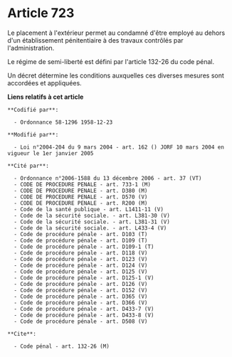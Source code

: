 # Article 723

Le placement à l'extérieur permet au condamné d'être employé au dehors d'un établissement pénitentiaire à des travaux
contrôlés par l'administration.

Le régime de semi-liberté est défini par l'article 132-26 du code pénal.

Un décret détermine les conditions auxquelles ces diverses mesures sont accordées et appliquées.

**Liens relatifs à cet article**

	**Codifié par**:

	  - Ordonnance 58-1296 1958-12-23

	**Modifié par**:

	  - Loi n°2004-204 du 9 mars 2004 - art. 162 () JORF 10 mars 2004 en vigueur le 1er janvier 2005

	**Cité par**:

	  - Ordonnance n°2006-1588 du 13 décembre 2006 - art. 37 (VT)
	  - CODE DE PROCEDURE PENALE - art. 733-1 (M)
	  - CODE DE PROCEDURE PENALE - art. D380 (M)
	  - CODE DE PROCEDURE PENALE - art. D570 (V)
	  - CODE DE PROCEDURE PENALE - art. R200 (M)
	  - Code de la santé publique - art. L1411-11 (V)
	  - Code de la sécurité sociale. - art. L381-30 (V)
	  - Code de la sécurité sociale. - art. L381-31 (V)
	  - Code de la sécurité sociale. - art. L433-4 (V)
	  - Code de procédure pénale - art. D103 (T)
	  - Code de procédure pénale - art. D109 (T)
	  - Code de procédure pénale - art. D109-1 (T)
	  - Code de procédure pénale - art. D118 (V)
	  - Code de procédure pénale - art. D123 (V)
	  - Code de procédure pénale - art. D124 (V)
	  - Code de procédure pénale - art. D125 (V)
	  - Code de procédure pénale - art. D125-1 (V)
	  - Code de procédure pénale - art. D126 (V)
	  - Code de procédure pénale - art. D152 (V)
	  - Code de procédure pénale - art. D365 (V)
	  - Code de procédure pénale - art. D366 (V)
	  - Code de procédure pénale - art. D433-7 (V)
	  - Code de procédure pénale - art. D433-8 (V)
	  - Code de procédure pénale - art. D508 (V)

	**Cite**:

	  - Code pénal - art. 132-26 (M)
